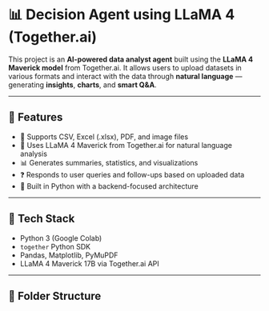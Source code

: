 # 📊 Decision Agent using LLaMA 4 (Together.ai)

This project is an **AI-powered data analyst agent** built using the **LLaMA 4 Maverick model** from Together.ai. It allows users to upload datasets in various formats and interact with the data through **natural language** — generating **insights**, **charts**, and **smart Q&A**.

---

## 🚀 Features

- 📂 Supports CSV, Excel (.xlsx), PDF, and image files
- 🤖 Uses LLaMA 4 Maverick from Together.ai for natural language analysis
- 📊 Generates summaries, statistics, and visualizations
- ❓ Responds to user queries and follow-ups based on uploaded data
- 🔧 Built in Python with a backend-focused architecture

---

## 🧰 Tech Stack

- Python 3 (Google Colab)
- `together` Python SDK
- Pandas, Matplotlib, PyMuPDF
- LLaMA 4 Maverick 17B via Together.ai API

---

## 📁 Folder Structure


